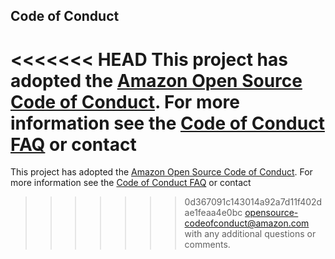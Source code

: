 ## Code of Conduct
<<<<<<< HEAD
This project has adopted the [Amazon Open Source Code of Conduct](https://aws.github.io/code-of-conduct). 
For more information see the [Code of Conduct FAQ](https://aws.github.io/code-of-conduct-faq) or contact 
=======
This project has adopted the [Amazon Open Source Code of Conduct](https://aws.github.io/code-of-conduct).
For more information see the [Code of Conduct FAQ](https://aws.github.io/code-of-conduct-faq) or contact
>>>>>>> 0d367091c143014a92a7d11f402dae1feaa4e0bc
opensource-codeofconduct@amazon.com with any additional questions or comments.
